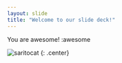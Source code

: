 ```yaml
---
layout: slide
title: "Welcome to our slide deck!"
---
```


You are awesome! :awesome

![saritocat](https://octodex.github.com/images/saritocat.png)
{: .center}
